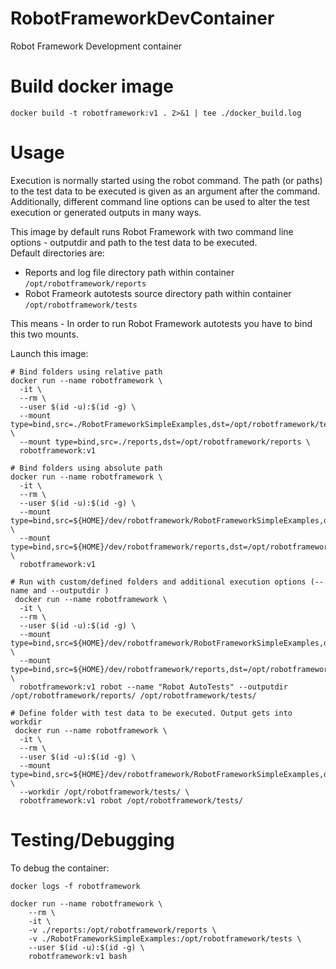 # RobotFrameworkDevContainer
Robot Framework Development container

# Build docker image

```shell
docker build -t robotframework:v1 . 2>&1 | tee ./docker_build.log
```

# Usage

Execution is normally started using the robot command.
The path (or paths) to the test data to be executed is given as an argument after the command. Additionally, different command line options can be used to alter the test execution or generated outputs in many ways.

This image by default runs Robot Framework with two command line options - outputdir and path to the test data to be executed.  
Default directories are:
- Reports and log file directory path within container `/opt/robotframework/reports`
- Robot Frameork autotests source directory path within container `/opt/robotframework/tests`

This means  - In order to run Robot Framework autotests you have to bind this two mounts.

Launch this image:
```shell
# Bind folders using relative path
docker run --name robotframework \
  -it \
  --rm \
  --user $(id -u):$(id -g) \
  --mount type=bind,src=./RobotFrameworkSimpleExamples,dst=/opt/robotframework/tests \
  --mount type=bind,src=./reports,dst=/opt/robotframework/reports \
  robotframework:v1

# Bind folders using absolute path
docker run --name robotframework \
  -it \
  --rm \
  --user $(id -u):$(id -g) \
  --mount type=bind,src=${HOME}/dev/robotframework/RobotFrameworkSimpleExamples,dst=/opt/robotframework/tests \
  --mount type=bind,src=${HOME}/dev/robotframework/reports,dst=/opt/robotframework/reports \
  robotframework:v1

# Run with custom/defined folders and additional execution options (--name and --outputdir )
 docker run --name robotframework \
  -it \
  --rm \
  --user $(id -u):$(id -g) \
  --mount type=bind,src=${HOME}/dev/robotframework/RobotFrameworkSimpleExamples,dst=/opt/robotframework/tests \
  --mount type=bind,src=${HOME}/dev/robotframework/reports,dst=/opt/robotframework/reports \
  robotframework:v1 robot --name "Robot AutoTests" --outputdir /opt/robotframework/reports/ /opt/robotframework/tests/

# Define folder with test data to be executed. Output gets into workdir
 docker run --name robotframework \
  -it \
  --rm \
  --user $(id -u):$(id -g) \
  --mount type=bind,src=${HOME}/dev/robotframework/RobotFrameworkSimpleExamples,dst=/opt/robotframework/tests \
  --workdir /opt/robotframework/tests/ \
  robotframework:v1 robot /opt/robotframework/tests/
```
# Testing/Debugging

To debug the container:
```shell
docker logs -f robotframework

docker run --name robotframework \
    --rm \
    -it \
    -v ./reports:/opt/robotframework/reports \
    -v ./RobotFrameworkSimpleExamples:/opt/robotframework/tests \
    --user $(id -u):$(id -g) \
    robotframework:v1 bash
```

